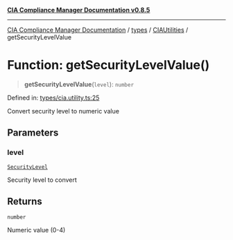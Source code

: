 [**CIA Compliance Manager Documentation v0.8.5**](../../../../README.md)

***

[CIA Compliance Manager Documentation](../../../../modules.md) / [types](../../../README.md) / [CIAUtilities](../README.md) / getSecurityLevelValue

# Function: getSecurityLevelValue()

> **getSecurityLevelValue**(`level`): `number`

Defined in: [types/cia.utility.ts:25](https://github.com/Hack23/cia-compliance-manager/blob/b7c3bc9644fb5b9d82b5b184ba290206da25104b/src/types/cia.utility.ts#L25)

Convert security level to numeric value

## Parameters

### level

[`SecurityLevel`](../../../../index/type-aliases/SecurityLevel.md)

Security level to convert

## Returns

`number`

Numeric value (0-4)
